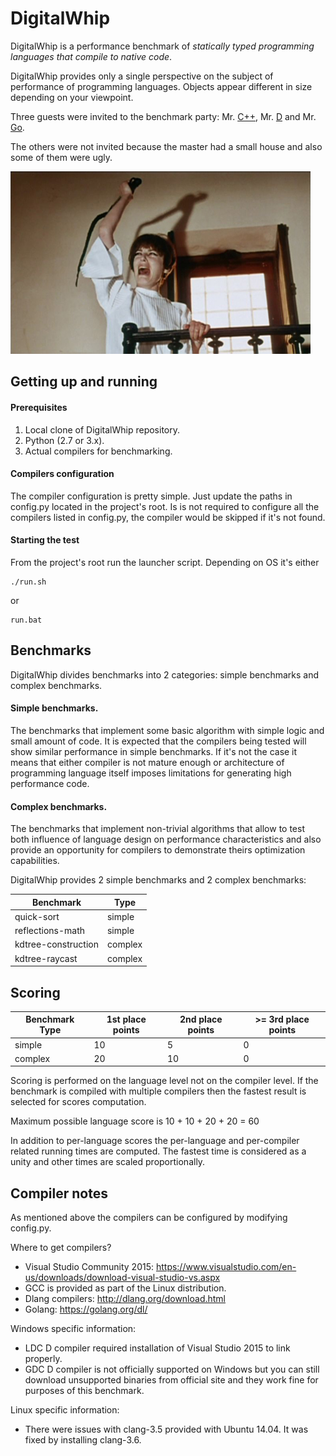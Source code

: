 DigitalWhip
===========

DigitalWhip is a performance benchmark of _statically typed programming languages that compile to native code_.

DigitalWhip provides only a single perspective on the subject of performance of programming languages. Objects appear different in size depending on your viewpoint.

Three guests were invited to the benchmark party: Mr. [C++](https://isocpp.org/), Mr. [D](https://dlang.org/) and Mr. [Go](https://golang.org/).

The others were not invited because the master had a small house and also some of them were ugly.

![Benchmark image](https://github.com/artemalive/DigitalWhip/raw/master/whip.jpg)

Getting up and running
----------------------
#### Prerequisites
1. Local clone of DigitalWhip repository.
2. Python (2.7 or 3.x).
3. Actual compilers for benchmarking.

#### Compilers configuration
The compiler configuration is pretty simple. Just update the paths in config.py located in the project's root.
Is is not required to configure all the compilers listed in config.py, the compiler would be skipped if it's not found.

#### Starting the test
From the project's root run the launcher script. Depending on OS it's either

    ./run.sh
    
or

    run.bat
    
Benchmarks
----------
DigitalWhip divides benchmarks into 2 categories: simple benchmarks and complex benchmarks.

#### Simple benchmarks.
The benchmarks that implement some basic algorithm with simple logic and small amount of code. It is expected that the compilers being tested will show similar performance in simple benchmarks. If it's not the case it means that either compiler is not mature enough or architecture of programming language itself imposes limitations for generating high performance code.

#### Complex benchmarks.
The benchmarks that implement non-trivial algorithms that allow to test both influence of language design on performance characteristics and also provide an opportunity for compilers to demonstrate theirs optimization capabilities.

DigitalWhip provides 2 simple benchmarks and 2 complex benchmarks:

| Benchmark             | Type    |
| --------------------- |-------- |
| quick-sort            | simple  |
| reflections-math      | simple  |
| kdtree-construction   | complex |
| kdtree-raycast        | complex |


Scoring
-------

| Benchmark Type | 1st place points | 2nd place points | >= 3rd place points |
| -------------- |------------------|------------------|---------------------|
| simple         | 10               | 5                | 0                   |
| complex        | 20               | 10               | 0                   |

Scoring is performed on the language level not on the compiler level. If the benchmark is compiled with multiple compilers then the fastest result is selected for scores computation.

Maximum possible language score is 10 + 10 + 20 + 20 = 60

In addition to per-language scores the per-language and per-compiler related running times are computed. The fastest time is considered as a unity and other times are scaled proportionally.

Compiler notes
--------------
As mentioned above the compilers can be configured by modifying config.py.

Where to get compilers?
* Visual Studio Community 2015: https://www.visualstudio.com/en-us/downloads/download-visual-studio-vs.aspx
* GCC is provided as part of the Linux distribution.
* Dlang compilers: http://dlang.org/download.html
* Golang: https://golang.org/dl/

Windows specific information:
* LDC D compiler required installation of Visual Studio 2015 to link properly.
* GDC D compiler is not officially supported on Windows but you can still download unsupported binaries from official site and they work fine for purposes of this benchmark.

Linux specific information:
* There were issues with clang-3.5 provided with Ubuntu 14.04. It was fixed by installing clang-3.6.



